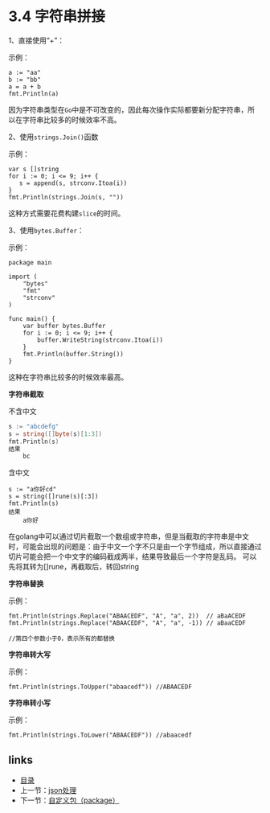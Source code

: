 # **3.4 字符串拼接**

1、直接使用“+”：

示例：

```
a := "aa"
b := "bb"
a = a + b
fmt.Println(a)
```

因为字符串类型在`Go`中是不可改变的，因此每次操作实际都要新分配字符串，所以在字符串比较多的时候效率不高。

2、使用`strings.Join()`函数

示例：

```
var s []string
for i := 0; i <= 9; i++ {
   s = append(s, strconv.Itoa(i))
}
fmt.Println(strings.Join(s, ""))
```

这种方式需要花费构建`slice`的时间。

3、使用`bytes.Buffer`：

示例：

```
package main

import (
    "bytes"
    "fmt"
    "strconv"
)

func main() {
    var buffer bytes.Buffer
    for i := 0; i <= 9; i++ {
        buffer.WriteString(strconv.Itoa(i))
    }
    fmt.Println(buffer.String())
}
```

这种在字符串比较多的时候效率最高。

**字符串截取**

不含中文

```go
s := "abcdefg"
s = string([]byte(s)[1:3])
fmt.Println(s)
结果
	bc
```

含中文

```
s := "a你好cd"
s = string([]rune(s)[:3])
fmt.Println(s)
结果
    a你好
```

在golang中可以通过切片截取一个数组或字符串，但是当截取的字符串是中文时，可能会出现的问题是：由于中文一个字不只是由一个字节组成，所以直接通过切片可能会把一个中文字的编码截成两半，结果导致最后一个字符是乱码。 可以先将其转为[]rune，再截取后，转回string

**字符串替换**

示例：

```
fmt.Println(strings.Replace("ABAACEDF", "A", "a", 2))  // aBaACEDF
fmt.Println(strings.Replace("ABAACEDF", "A", "a", -1)) // aBaaCEDF
```

```
//第四个参数小于0，表示所有的都替换
```

**字符串转大写**

示例：

```
fmt.Println(strings.ToUpper("abaacedf")) //ABAACEDF
```

**字符串转小写**

示例：

```
fmt.Println(strings.ToLower("ABAACEDF")) //abaacedf
```

## links

- [目录](https://github.com/guyan0319/golang_development_notes/blob/master/zh/preface.md)
- 上一节：[json处理](https://github.com/guyan0319/golang_development_notes/blob/master/zh/3.3.md)
- 下一节：[自定义包（package）](https://github.com/guyan0319/golang_development_notes/blob/master/zh/4.1.md)

